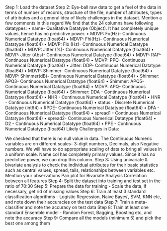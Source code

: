 
Step 1: Load the dataset Step 2: Eye-ball raw data to get a feel of the data in terms of number of records, structure of the file, number of attributes, types of attributes and a general idea of likely challenges in the dataset. Mention a few comments in this regard We find that the 24 columns have following datatypes: • name- Qualitative Datatype (Object). It has completely unique values, hence has no predictive power. • MDVP: Fo(Hz)- Continuous Numerical Datatype (float64) • MDVP: Fhi(Hz)- Continuous Numerical Datatype (float64) • MDVP: Flo (Hz)- Continuous Numerical Datatype (float64) • MDVP: Jitter (%)- Continuous Numerical Datatype (float64) • MDVP: Jitter (Abs)- Continuous Numerical Datatype (float64) • MDVP: RAP- Continuous Numerical Datatype (float64) • MDVP: PPQ- Continuous Numerical Datatype (float64) • Jitter: DDP- Continuous Numerical Datatype (float64) • MDVP: Shimmer- Continuous Numerical Datatype (float64) • MDVP: Shimmer(dB)- Continuous Numerical Datatype (float64) • Shimmer: APQ3- Continuous Numerical Datatype (float64) • Shimmer: APQ5- Continuous Numerical Datatype (float64) • MDVP: APQ- Continuous Numerical Datatype (float64) • Shimmer: DDA - Continuous Numerical Datatype (float64) • NHR - Continuous Numerical Datatype (float64) • HNR - Continuous Numerical Datatype (float64) • status - Discrete Numerical Datatype (int64) • RPDE- Continuous Numerical Datatype (float64) • DFA - Continuous Numerical Datatype (float64) • spread1 - Continuous Numerical Datatype (float64) • spread2- Continuous Numerical Datatype (float64) • D2 - Continuous Numerical Datatype (float64) • PPE - Continuous Numerical Datatype (float64) Likely Challenges in Data:

We checked that there is no null value in data.
The Continuous Numeric variables are on different scales- 3-digit numbers, Decimals, also Negative numbers. We will have to do appropriate scaling of data to bring all values in a uniform scale.
Name col has completely primary values. Since it has no predictive power, we can drop this column. Step 3: Using univariate & bivariate analysis to check the individual attributes for their basic statistics such as central values, spread, tails, relationships between variables etc. Mention your observations Pair plot for Bivariate Analysis Correlation between all features Step 4: Split the dataset into training and test set in the ratio of 70:30 Step 5: Prepare the data for training - Scale the data, if necessary, get rid of missing values Step 6: Train at least 3 standard classification algorithms - Logistic Regression, Naive Bayes’, SVM, KNN etc, and note down their accuracies on the test data Step 7: Train a meta-classifier and note the accuracy on test data Step 8: Train at least one standard Ensemble model - Random Forest, Bagging, Boosting etc, and note the accuracy Step 9: Compare all the models (minimum 5) and pick the best one among them
